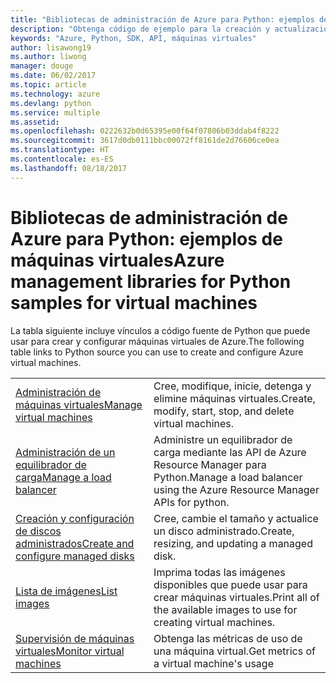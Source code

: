 ```yaml
---
title: "Bibliotecas de administración de Azure para Python: ejemplos de máquinas virtuales"
description: "Obtenga código de ejemplo para la creación y actualización de máquinas virtuales de Azure mediante las bibliotecas de administración de Azure para Python."
keywords: "Azure, Python, SDK, API, máquinas virtuales"
author: lisawong19
ms.author: liwong
manager: douge
ms.date: 06/02/2017
ms.topic: article
ms.technology: azure
ms.devlang: python
ms.service: multiple
ms.assetid: 
ms.openlocfilehash: 0222632b0d65395e00f64f07806b03ddab4f8222
ms.sourcegitcommit: 3617d0db0111bbc00072ff8161de2d76606ce0ea
ms.translationtype: HT
ms.contentlocale: es-ES
ms.lasthandoff: 08/18/2017
---
```

# <a name="azure-management-libraries-for-python-samples-for-virtual-machines"></a><span data-ttu-id="3e89f-104">Bibliotecas de administración de Azure para Python: ejemplos de máquinas virtuales</span><span class="sxs-lookup"><span data-stu-id="3e89f-104">Azure management libraries for Python samples for virtual machines</span></span>

<span data-ttu-id="3e89f-105">La tabla siguiente incluye vínculos a código fuente de Python que puede usar para crear y configurar máquinas virtuales de Azure.</span><span class="sxs-lookup"><span data-stu-id="3e89f-105">The following table links to Python source you can use to create and configure Azure virtual machines.</span></span>

| || 
|---|---|
| <span data-ttu-id="3e89f-106">[Administración de máquinas virtuales][1]</span><span class="sxs-lookup"><span data-stu-id="3e89f-106">[Manage virtual machines][1]</span></span> | <span data-ttu-id="3e89f-107">Cree, modifique, inicie, detenga y elimine máquinas virtuales.</span><span class="sxs-lookup"><span data-stu-id="3e89f-107">Create, modify, start, stop, and delete virtual machines.</span></span> |
| <span data-ttu-id="3e89f-108">[Administración de un equilibrador de carga][2]</span><span class="sxs-lookup"><span data-stu-id="3e89f-108">[Manage a load balancer][2]</span></span> | <span data-ttu-id="3e89f-109">Administre un equilibrador de carga mediante las API de Azure Resource Manager para Python.</span><span class="sxs-lookup"><span data-stu-id="3e89f-109">Manage a load balancer using the Azure Resource Manager APIs for python.</span></span> |
| <span data-ttu-id="3e89f-110">[Creación y configuración de discos administrados][3]</span><span class="sxs-lookup"><span data-stu-id="3e89f-110">[Create and configure managed disks][3]</span></span> | <span data-ttu-id="3e89f-111">Cree, cambie el tamaño y actualice un disco administrado.</span><span class="sxs-lookup"><span data-stu-id="3e89f-111">Create, resizing, and updating a managed disk.</span></span>|
| <span data-ttu-id="3e89f-112">[Lista de imágenes][4]</span><span class="sxs-lookup"><span data-stu-id="3e89f-112">[List images][4]</span></span> | <span data-ttu-id="3e89f-113">Imprima todas las imágenes disponibles que puede usar para crear máquinas virtuales.</span><span class="sxs-lookup"><span data-stu-id="3e89f-113">Print all of the available images to use for creating virtual machines.</span></span>| 
| <span data-ttu-id="3e89f-114">[Supervisión de máquinas virtuales][5]</span><span class="sxs-lookup"><span data-stu-id="3e89f-114">[Monitor virtual machines][5]</span></span> |<span data-ttu-id="3e89f-115">Obtenga las métricas de uso de una máquina virtual.</span><span class="sxs-lookup"><span data-stu-id="3e89f-115">Get metrics of a virtual machine's usage</span></span> | 

[1]: https://azure.microsoft.com/resources/samples/virtual-machines-python-manage/
[2]: https://azure.microsoft.com/resources/samples/network-python-manage-loadbalancer
[3]: python-sdk-azure-samples-managed-disks.md
[4]: python-sdk-azure-samples-list-images.md
[5]: python-sdk-azure-samples-monitor-vms.md
